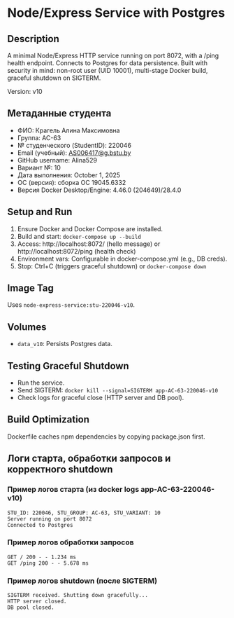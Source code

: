 # Node/Express Service with Postgres


## Description

A minimal Node/Express HTTP service running on port 8072, with a /ping health endpoint. Connects to Postgres for data persistence. Built with security in mind: non-root user (UID 10001), multi-stage Docker build, graceful shutdown on SIGTERM.

Version: v10


## Метаданные студента

- ФИО: Крагель Алина Максимовна
- Группа: АС-63
- № студенческого (StudentID): 220046
- Email (учебный): AS006417@g.bstu.by
- GitHub username: Alina529
- Вариант №: 10
- Дата выполнения: October 1, 2025
- ОС (версия): сборка ОС 19045.6332
- Версия Docker Desktop/Engine: 4.46.0 (204649)/28.4.0


## Setup and Run

1. Ensure Docker and Docker Compose are installed.
2. Build and start: `docker-compose up --build`
3. Access: http://localhost:8072/ (hello message) or http://localhost:8072/ping (health check)
4. Environment vars: Configurable in docker-compose.yml (e.g., DB creds).
5. Stop: Ctrl+C (triggers graceful shutdown) or `docker-compose down`


## Image Tag

Uses `node-express-service:stu-220046-v10`.


## Volumes

- `data_v10`: Persists Postgres data.


## Testing Graceful Shutdown

- Run the service.
- Send SIGTERM: `docker kill --signal=SIGTERM app-AC-63-220046-v10`
- Check logs for graceful close (HTTP server and DB pool).


## Build Optimization

Dockerfile caches npm dependencies by copying package.json first.


## Логи старта, обработки запросов и корректного shutdown


### Пример логов старта (из docker logs app-AC-63-220046-v10)

```
STU_ID: 220046, STU_GROUP: АС-63, STU_VARIANT: 10
Server running on port 8072
Connected to Postgres
```


### Пример логов обработки запросов

```
GET / 200 - - 1.234 ms
GET /ping 200 - - 5.678 ms
```


### Пример логов shutdown (после SIGTERM)

```
SIGTERM received. Shutting down gracefully...
HTTP server closed.
DB pool closed.
```
